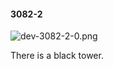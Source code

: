 #### 3082-2
![dev-3082-2-0.png](https://github.com/lil-lab/nlvr/raw/master/nlvr/dev/images/3/dev-3082-2-0.png "dev-3082-2-0.png")

There is a black tower.